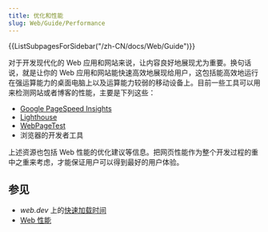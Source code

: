 ```yaml
---
title: 优化和性能
slug: Web/Guide/Performance
---
```


<section id="Quick_links">
  {{ListSubpagesForSidebar("/zh-CN/docs/Web/Guide")}}
</section>

对于开发现代化的 Web 应用和网站来说，让内容良好地展现尤为重要。换句话说，就是让你的 Web 应用和网站能快速高效地展现给用户，这包括能高效地运行在强运算能力的桌面电脑上以及运算能力较弱的移动设备上。目前一些工具可以用来检测网站或者博客的性能，主要是下列这些：

- [Google PageSpeed Insights](https://developers.google.com/speed/pagespeed/insights/)
- [Lighthouse](https://developers.google.com/web/tools/lighthouse/)
- [WebPageTest](https://www.webpagetest.org/)
- 浏览器的开发者工具

上述资源也包括 Web 性能的优化建议等信息。把网页性能作为整个开发过程的重中之重来考虑，才能保证用户可以得到最好的用户体验。

## 参见

- _web.dev_ 上的[快速加载时间](https://web.dev/explore/fast)
- [Web 性能](/zh-CN/docs/Web/Performance)
